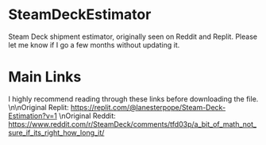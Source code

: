 # SteamDeckEstimator
Steam Deck shipment estimator, originally seen on Reddit and Replit. Please let me know if I go a few months without updating it.
# Main Links
I highly recommend reading through these links before downloading the file.
\n\nOriginal Replit: https://replit.com/@lanesterpope/Steam-Deck-Estimation?v=1
\nOriginal Reddit: https://www.reddit.com/r/SteamDeck/comments/tfd03p/a_bit_of_math_not_sure_if_its_right_how_long_it/
